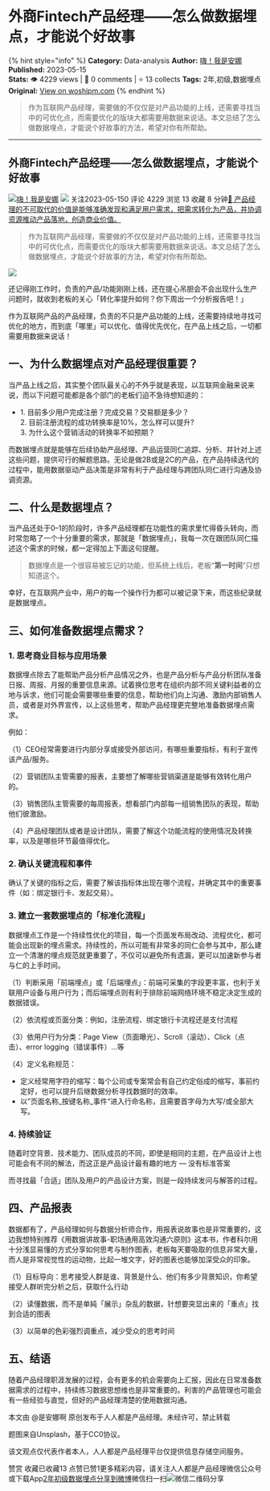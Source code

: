 # 外商Fintech产品经理——怎么做数据埋点，才能说个好故事
{% hint style="info" %}
**Category:** Data-analysis
**Author:** [嗨！我是安娜](https://www.woshipm.com/u/1191783)
**Published:** 2023-05-15  
**Stats:** 👁️ 4229 views | 💬 0 comments | ⭐ 13 collects
**Tags:** 2年,初级,数据埋点
**Original:** [View on woshipm.com](https://www.woshipm.com/data-analysis/5825128.html)
{% endhint %}
> 作为互联网产品经理，需要做的不仅仅是对产品功能的上线，还需要寻找当中的可优化点，而需要优化的版块大都需要用数据来说话。本文总结了怎么做数据埋点，才能说个好故事的方法，希望对你有所帮助。

---

## 外商Fintech产品经理——怎么做数据埋点，才能说个好故事

[![](https://static.woshipm.com/view/woshipm_api_def_20230409205418_2761.jpg?imageView2/1/w/72/h/72/q/100)](https://www.woshipm.com/u/1191783)[嗨！我是安娜](https://www.woshipm.com/u/1191783) ![](https://static.woshipm.com/tag/1101_1@2x.png) 关注2023-05-150 评论 4229 浏览 13 收藏 8 分钟[🔗 产品经理的不可取代的价值是能够准确发现和满足用户需求，把需求转化为产品，并协调资源推动产品落地，创造商业价值。](https://ke.qidianla.com/courses/90pm)

> 作为互联网产品经理，需要做的不仅仅是对产品功能的上线，还需要寻找当中的可优化点，而需要优化的版块大都需要用数据来说话。本文总结了怎么做数据埋点，才能说个好故事的方法，希望对你有所帮助。

![](https://image.woshipm.com/2023/05/06/cf506692-ec01-11ed-bbb6-00163e0b5ff3.jpg)

还记得刚工作时，负责的产品/功能刚刚上线，还在提心吊胆会不会出现什么生产问题时，就收到老板的关心「转化率提升如何？你下周出一个分析报告吧！」

作为互联网产品的产品经理，负责的不只是产品功能的上线，还需要持续地寻找可优化的地方，而到底「哪里」可以优化、值得优先优化，在产品上线之后，一切都需要用数据来说话！

## 一、为什么数据埋点对产品经理很重要？

当产品上线之后，其实整个团队最关心的不外乎就是表现，以互联网金融来说来说，而以下问题可能都是各个部门的老板们迫不急待想知道的：

*   1\. 目前多少用户完成注册？完成交易？交易额是多少？  
    2\. 目前注册流程的成功转换率是10%，怎么样可以提升?  
    3\. 为什么这个营销活动的转换率不如预期？

而数据埋点就是能够在后续协助产品经理、产品运营同仁追踪、分析、并针对上述这些问题，提供可行的解题思路。无论是做2B或是2C的产品，在产品持续迭代的过程中，能用数据驱动产品决策是非常有利于产品经理与跨团队同仁进行沟通及协调资源。

## 二、什么是数据埋点？

当产品还处于0–1的阶段时，许多产品经理都在功能性的需求里忙得昏头转向，而时常忽略了一个十分重要的需求，那就是「数据埋点」，我每一次在跟团队同仁描述这个需求的时候，都一定得加上下面这句提醒。

> 数据埋点是一个很容易被忘记的功能，但系统上线后，老板“**第一时间**”只想知道这个。

幸好，在互联网产业中，用户的每一个操作行为都可以被记录下来，而这些纪录就是数据埋点。

## 三、如何准备数据埋点需求？

### 1\. 思考商业目标与应用场景

数据埋点除去了能帮助产品分析产品情况之外，也是产品分析与产品分析团队准备日报、周报、月报的重要信息来源。试着换位思考在组织内部不同关键利益者的立地与诉求，他们可能会需要哪些重要的信息，帮助他们向上沟通、激励内部销售人员，或者是对外界宣传，以上这些思考，帮助产品经理更完整地准备数据埋点需求。

例如：

（1）CEO经常需要进行内部分享或接受外部访问，有哪些重要指标，有利于宣传该产品/服务。

（2）营销团队主管需要的报表，主要想了解哪些营销渠道是能够有效转化用户的。

（3）销售团队主管需要的每周报表，想看部门内部每一组销售团队的表现，帮助他们彼激励。

（4）产品经理团队或者是设计团队，需要了解这个功能流程的使用情况及转换率，以及是哪些环节最值得优化。

### 2\. 确认关键流程和事件

确认了关键的指标之后，需要了解该指标体出现在哪个流程，并确定其中的重要事件（如：绑定银行卡、发起交易）。

### 3\. 建立一套数据埋点的「标准化流程」

数据埋点工作是一个持续性优化的项目，每一个页面发布局改动、流程优化，都可能会出现新的埋点需求。持续性的，所以可能有非常多的同仁会参与其中，那么建立一个清澈的埋点规范就更重要了，不仅可以避免所有遗漏，更可以加速新参与者与仁的上手时间。

（1）判断采用「前端埋点」或「后端埋点」：前端可采集的字段更丰富，也利于关联用户设备与用户行为；而后端埋点则有利于排除前端网络环境不稳定决定生成的数据错误。

（2）依流程或页面分类：例如，注册流程、绑定银行卡流程还是支付流程

（3）依用户行为分类：Page View（页面曝光）、Scroll（滚动）、Click（点击）、error logging（错误事件）…等

（4）定义名称规范：

*   定义经常用字符的缩写：每个公司或专案常会有自己约定俗成的缩写，事前约定好，也可以提升后继数据分析寻找数据时的效率。
*   以”页面名称\_按键名称\_事件“进入行命名称，且需要首字母为大写/或全部大写。

### 4\. 持续验证

随着时空背景、技术能力、团队成员的不同，即使是相同的主题，在产品设计上也可能会有不同的解法，而这正是产品设计最有趣的地方 — 没有标准答案

而寻找最「合适」团队及用户的产品设计方案，则是一段持续发问与解答的过程。

## 四、产品报表

数据都有了，产品经理如何与数据分析师合作，用报表说故事也是非常重要的，这边我想特别推荐《用数据讲故事-职场通用高效沟通六原则》这本书，作者科尔用十分浅显易懂的方式分享如何思考与制作图表，老板每天要吸取的信息非常大量，而人是非常视觉性的运动物，比起一堆文字，好的图表也能够加深受众的印象。

（1）目标导向：思考接受人群是谁、背景是什么、他们有多少背景知识，你希望接受人群听完分析之后，获取什么行动

（2）读懂数据，而不是单純「展示」杂乱的数据，针想要突显出来的「重点」找到合适的图表

（3）以简单的色彩强烈调重点，减少受众的思考时间

## 五、结语

随着产品经理职涯发展的过程，会有更多的机会需要向上汇报，因此在日常准备数据需求的过程中，持续练习数据思想维也是非常重要的。利害的产品管理也可能会有一些经验与直觉，但好的产品经理清楚的使用数据沟通。

本文由 @是安娜啊 原创发布于人人都是产品经理。未经许可，禁止转载

题图来自Unsplash，基于CC0协议。

该文观点仅代表作者本人，人人都是产品经理平台仅提供信息存储空间服务。

赞赏 收藏已收藏13 点赞已赞1更多精彩内容，请关注人人都是产品经理微信公众号或下载App[2年](https://www.woshipm.com/tag/2%e5%b9%b4)[初级](https://www.woshipm.com/tag/%e5%88%9d%e7%ba%a7)[数据埋点](https://www.woshipm.com/tag/%e6%95%b0%e6%8d%ae%e5%9f%8b%e7%82%b9)[分享到微博](https://service.weibo.com/share/share.php?appkey=2775287854&title=外商Fintech产品经理——怎么做数据埋点，才能说个好故事&url=https://www.woshipm.com/data-analysis/5825128.html&pic=https://image.woshipm.com/2023/05/06/cf506692-ec01-11ed-bbb6-00163e0b5ff3.jpg)微信扫一扫![微信二维码](https://api.pwmqr.com/qrcode/create/?url=https://www.woshipm.com/data-analysis/5825128.html)分享